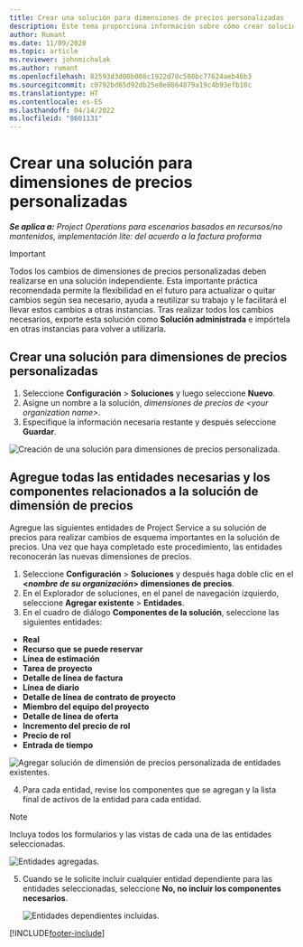 ```yaml
---
title: Crear una solución para dimensiones de precios personalizadas
description: Este tema proporciona información sobre cómo crear soluciones para dimensiones de precios personalizadas.
author: Rumant
ms.date: 11/09/2020
ms.topic: article
ms.reviewer: johnmichalak
ms.author: rumant
ms.openlocfilehash: 82593d3d00b008c1922d70c508bc77624aeb46b3
ms.sourcegitcommit: c0792bd65d92db25e0e8864879a19c4b93efb10c
ms.translationtype: HT
ms.contentlocale: es-ES
ms.lasthandoff: 04/14/2022
ms.locfileid: "8601131"
---
```

# <a name="create-a-solution-for-custom-pricing-dimensions"></a>Crear una solución para dimensiones de precios personalizadas

 _**Se aplica a:** Project Operations para escenarios basados en recursos/no mantenidos, implementación lite: del acuerdo a la factura proforma_ 

>[!IMPORTANT]
>Todos los cambios de dimensiones de precios personalizadas deben realizarse en una solución independiente. Esta importante práctica recomendada permite la flexibilidad en el futuro para actualizar o quitar cambios según sea necesario, ayuda a reutilizar su trabajo y le facilitará el llevar estos cambios a otras instancias. Tras realizar todos los cambios necesarios, exporte esta solución como **Solución administrada** e impórtela en otras instancias para volver a utilizarla.

## <a name="create-a-solution-for-custom-pricing-dimensions"></a>Crear una solución para dimensiones de precios personalizadas

1.  Seleccione **Configuración** > **Soluciones** y luego seleccione **Nuevo**.
2.  Asigne un nombre a la solución, *dimensiones de precios de \<your organization name\>*.
3. Especifique la información necesaria restante y después seleccione **Guardar**.

  ![Creación de una solución para dimensiones de precios personalizada.](./media/Creation-of-custom-pricing-dimension-solution.png)
 
## <a name="add-all-required-entities-and-related-components-to-the-pricing-dimension-solution"></a>Agregue todas las entidades necesarias y los componentes relacionados a la solución de dimensión de precios

Agregue las siguientes entidades de Project Service a su solución de precios para realizar cambios de esquema importantes en la solución de precios. Una vez que haya completado este procedimiento, las entidades reconocerán las nuevas dimensiones de precios.

1.  Seleccione **Configuración** > **Soluciones** y después haga doble clic en el **<*nombre de su organización*> dimensiones de precios**.
2.  En el Explorador de soluciones, en el panel de navegación izquierdo, seleccione **Agregar existente** > **Entidades**.
3.  En el cuadro de diálogo **Componentes de la solución**, seleccione las siguientes entidades:
 
   - **Real**
   - **Recurso que se puede reservar**
   - **Línea de estimación**
   - **Tarea de proyecto**
   - **Detalle de línea de factura**
   - **Línea de diario**
   - **Detalle de línea de contrato de proyecto**
   - **Miembro del equipo del proyecto**
   - **Detalle de línea de oferta**
   - **Incremento del precio de rol**
   - **Precio de rol**
   - **Entrada de tiempo**
 
   ![Agregar solución de dimensión de precios personalizada de entidades existentes.](./media/Existing-entities-to-PD-solution.png)
 
 4. Para cada entidad, revise los componentes que se agregan y la lista final de activos de la entidad para cada entidad. 

   >[!NOTE]
   > Incluya todos los formularios y las vistas de cada una de las entidades seleccionadas.

  ![Entidades agregadas.](./media/solution-component-selection.png)


5.  Cuando se le solicite incluir cualquier entidad dependiente para las entidades seleccionadas, seleccione **No, no incluir los componentes necesarios**.

    ![Entidades dependientes incluidas.](./media/Do-not-include-required.png)


[!INCLUDE[footer-include](../includes/footer-banner.md)]